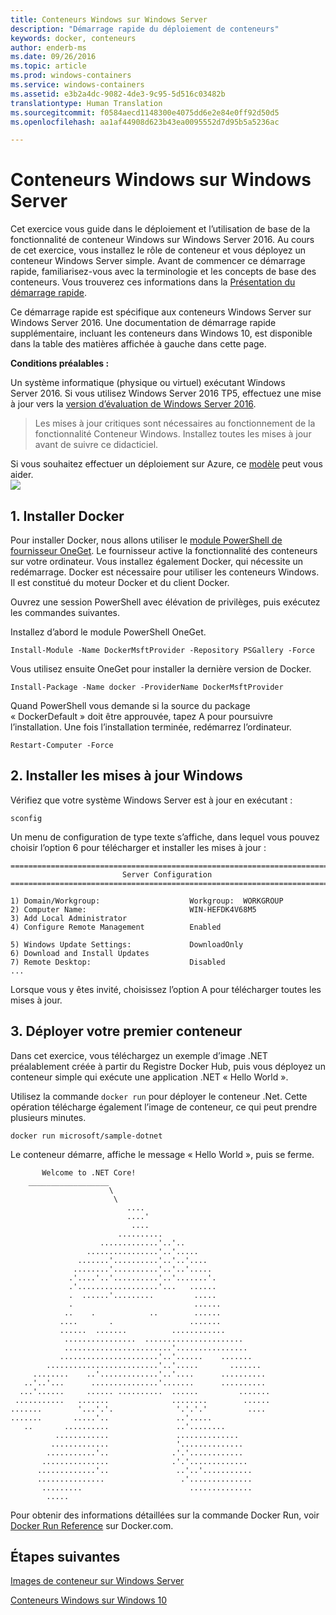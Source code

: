 ```yaml
---
title: Conteneurs Windows sur Windows Server
description: "Démarrage rapide du déploiement de conteneurs"
keywords: docker, conteneurs
author: enderb-ms
ms.date: 09/26/2016
ms.topic: article
ms.prod: windows-containers
ms.service: windows-containers
ms.assetid: e3b2a4dc-9082-4de3-9c95-5d516c03482b
translationtype: Human Translation
ms.sourcegitcommit: f0584aecd1148300e4075dd6e2e84e0ff92d50d5
ms.openlocfilehash: aa1af44908d623b43ea0095552d7d95b5a5236ac

---
```


# Conteneurs Windows sur Windows Server

Cet exercice vous guide dans le déploiement et l’utilisation de base de la fonctionnalité de conteneur Windows sur Windows Server 2016. Au cours de cet exercice, vous installez le rôle de conteneur et vous déployez un conteneur Windows Server simple. Avant de commencer ce démarrage rapide, familiarisez-vous avec la terminologie et les concepts de base des conteneurs. Vous trouverez ces informations dans la [Présentation du démarrage rapide](./quick_start.md).

Ce démarrage rapide est spécifique aux conteneurs Windows Server sur Windows Server 2016. Une documentation de démarrage rapide supplémentaire, incluant les conteneurs dans Windows 10, est disponible dans la table des matières affichée à gauche dans cette page.

**Conditions préalables :**

Un système informatique (physique ou virtuel) exécutant Windows Server 2016. Si vous utilisez Windows Server 2016 TP5, effectuez une mise à jour vers la [version d’évaluation de Windows Server 2016](https://www.microsoft.com/en-us/evalcenter/evaluate-windows-server-2016 ). 

> Les mises à jour critiques sont nécessaires au fonctionnement de la fonctionnalité Conteneur Windows. Installez toutes les mises à jour avant de suivre ce didacticiel.

Si vous souhaitez effectuer un déploiement sur Azure, ce [modèle](https://github.com/Microsoft/Virtualization-Documentation/tree/master/windows-server-container-tools/containers-azure-template) peut vous aider.<br/>
<a href="https://portal.azure.com/#create/Microsoft.Template/uri/https%3A%2F%2Fraw.githubusercontent.com%2FMicrosoft%2FVirtualization-Documentation%2Fmaster%2Fwindows-server-container-tools%2Fcontainers-azure-template%2Fazuredeploy.json" target="_blank">
    <img src="http://azuredeploy.net/deploybutton.png"/>
</a>


## 1. Installer Docker

Pour installer Docker, nous allons utiliser le [module PowerShell de fournisseur OneGet](https://github.com/oneget/oneget). Le fournisseur active la fonctionnalité des conteneurs sur votre ordinateur. Vous installez également Docker, qui nécessite un redémarrage. Docker est nécessaire pour utiliser les conteneurs Windows. Il est constitué du moteur Docker et du client Docker.

Ouvrez une session PowerShell avec élévation de privilèges, puis exécutez les commandes suivantes.

Installez d’abord le module PowerShell OneGet.

```none
Install-Module -Name DockerMsftProvider -Repository PSGallery -Force
```

Vous utilisez ensuite OneGet pour installer la dernière version de Docker.
```none
Install-Package -Name docker -ProviderName DockerMsftProvider
```

Quand PowerShell vous demande si la source du package « DockerDefault » doit être approuvée, tapez A pour poursuivre l’installation. Une fois l’installation terminée, redémarrez l’ordinateur.

```none
Restart-Computer -Force
```

## 2. Installer les mises à jour Windows

Vérifiez que votre système Windows Server est à jour en exécutant :

```none
sconfig
```

Un menu de configuration de type texte s’affiche, dans lequel vous pouvez choisir l’option 6 pour télécharger et installer les mises à jour :

```none
===============================================================================
                         Server Configuration
===============================================================================

1) Domain/Workgroup:                    Workgroup:  WORKGROUP
2) Computer Name:                       WIN-HEFDK4V68M5
3) Add Local Administrator
4) Configure Remote Management          Enabled

5) Windows Update Settings:             DownloadOnly
6) Download and Install Updates
7) Remote Desktop:                      Disabled
...
```

Lorsque vous y êtes invité, choisissez l’option A pour télécharger toutes les mises à jour.

## 3. Déployer votre premier conteneur

Dans cet exercice, vous téléchargez un exemple d’image .NET préalablement créée à partir du Registre Docker Hub, puis vous déployez un conteneur simple qui exécute une application .NET « Hello World ».  

Utilisez la commande `docker run` pour déployer le conteneur .Net. Cette opération télécharge également l’image de conteneur, ce qui peut prendre plusieurs minutes.

```none
docker run microsoft/sample-dotnet
```

Le conteneur démarre, affiche le message « Hello World », puis se ferme.

```none
       Welcome to .NET Core!
    __________________
                      \
                       \
                          ....
                          ....'
                           ....
                        ..........
                    .............'..'..
                 ................'..'.....
               .......'..........'..'..'....
              ........'..........'..'..'.....
             .'....'..'..........'..'.......'.
             .'..................'...   ......
             .  ......'.........         .....
             .                           ......
            ..    .            ..        ......
           ....       .                 .......
           ......  .......          ............
            ................  ......................
            ........................'................
           ......................'..'......    .......
        .........................'..'.....       .......
     ........    ..'.............'..'....      ..........
   ..'..'...      ...............'.......      ..........
  ...'......     ...... ..........  ......         .......
 ...........   .......              ........        ......
.......        '...'.'.              '.'.'.'         ....
.......       .....'..               ..'.....
   ..       ..........               ..'........
          ............               ..............
         .............               '..............
        ...........'..              .'.'............
       ...............              .'.'.............
      .............'..               ..'..'...........
      ...............                 .'..............
       .........                        ..............
        .....
```

Pour obtenir des informations détaillées sur la commande Docker Run, voir [Docker Run Reference]( https://docs.docker.com/engine/reference/run/) sur Docker.com.

## Étapes suivantes

[Images de conteneur sur Windows Server](./quick_start_images.md)

[Conteneurs Windows sur Windows 10](./quick_start_windows_10.md)



<!--HONumber=Nov16_HO2-->


